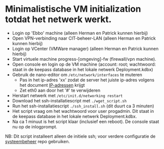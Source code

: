 # Minimalistische VM initialization totdat het netwerk werkt.
- Login op 'Ebbo' machine (alleen Herman en Patrick kunnen hierbij)
- Open VPN-verbinding naar CIT-beheer-LAN (alleen Herman en Patrick kunnen hierbij)
- Login op VCenter (VMWare manager) (alleen Herman en Patrick kunnen hierbij)
- Start virtuele machine progress-[omgeving]-fw (firewall/vpn machine).
- Open console en login op de VM machine (account: root; wachtwoord: staat in de keepass database in het lokale netwerk Deployment.kdbx)
- Gebruik de nano-editor om ``/etc/network/interfaces`` te muteren
  - Pas in het ip-adres 'xx' zodat de server het juiste ip-adres volgens het document [IP-adressen](https://docs.google.com/spreadsheets/d/1HuwTlIPyJGBvm1ekwYYNoRU1OrUuSvMnAWAWMAYAPAQ/edit?usp=sharing) krijgt
  - Zet eth0 aan door het '#' te verwijderen
- Herstart netwerk met ``/etc/init.d/networking restart``
- Download het ssh-installatiescript met ``./wget_script.sh``
- Run het ssh-installatiescript ``./ssh_install.sh`` (dit duurt ca 3 minuten)
- Het script vraag om het wachtwoord voor user progadmin. Dit staat in de keepass database in het lokale netwerk Deployment.kdbx.
- Na ca 1 minuut is het script klaar (inclusief een reboot). De console staat nu op de inlogprompt.

NB: Dit script installeert alleen de initiele ssh; voor verdere configuratie de [systeembeheer](https://github.com/progressonderwijs/systeembeheer/tree/master/linux-machines) repo gebruiken.
